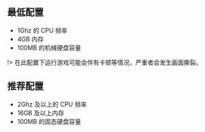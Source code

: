 ## 最低配置
- 1Ghz 的 CPU 频率
- 4GB 内存
- 100MB 的机械硬盘容量

!> 在此配置下运行游戏可能会伴有卡顿等情况，严重者会发生画面撕裂。

## 推荐配置
- 2Ghz 及以上的 CPU 频率
- 16GB 及以上内存
- 100MB 的固态硬盘容量
